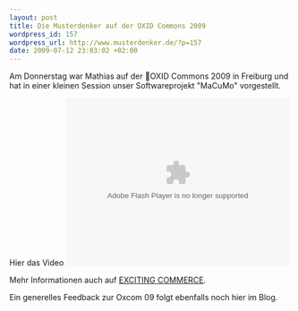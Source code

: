 ```yaml
--- 
layout: post
title: Die Musterdenker auf der OXID Commons 2009
wordpress_id: 157
wordpress_url: http://www.musterdenker.de/?p=157
date: 2009-07-12 23:03:02 +02:00
---
```

Am Donnerstag war Mathias auf der OXID Commons 2009 in Freiburg und hat in einer kleinen Session unser Softwareprojekt "MaCuMo" vorgestellt.

Hier das Video
<object id="zlp1247432261065" classid="clsid:d27cdb6e-ae6d-11cf-96b8-444553540000" width="400" height="300" codebase="http://download.macromedia.com/pub/shockwave/cabs/flash/swflash.cab#version=6,0,40,0"><param name="allowFullScreen" value="true" /><param name="allowScriptAccess" value="always" /><param name="wmode" value="window" /><param name="flashvars" value="screenName=undefined&amp;streamId=oxid%2Ff7d31a98%2Dcb80%2D48f8%2Da430%2D36af61be45d0&amp;locale=de_DE&amp;bId=179114&amp;playerIconUrl=undefined&amp;playerEmbedLogoUrl=undefined&amp;bTitle=Oxid%20Commons%3A%20vierter%20Teil&amp;companyId=10097&amp;start=3054" /><param name="src" value="http://embed.zaplive.tv/zaplive-player/flash/embeddedZaplivePlayer.swf" /><param name="name" value="zlp1247432261065" /><param name="allowfullscreen" value="true" /><embed id="zlp1247432261065" type="application/x-shockwave-flash" width="400" height="300" src="http://embed.zaplive.tv/zaplive-player/flash/embeddedZaplivePlayer.swf" name="zlp1247432261065" flashvars="screenName=undefined&amp;streamId=oxid%2Ff7d31a98%2Dcb80%2D48f8%2Da430%2D36af61be45d0&amp;locale=de_DE&amp;bId=179114&amp;playerIconUrl=undefined&amp;playerEmbedLogoUrl=undefined&amp;bTitle=Oxid%20Commons%3A%20vierter%20Teil&amp;companyId=10097&amp;start=3054" wmode="window" allowscriptaccess="always" allowfullscreen="true"></embed></object>

Mehr Informationen auch auf <a href="http://www.excitingcommerce.de/2009/07/oxid-commons-mass-customization-als-herausforderung.html">EXCITING COMMERCE</a>.

Ein generelles Feedback zur Oxcom 09 folgt ebenfalls noch hier im Blog.
